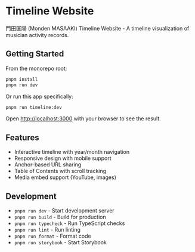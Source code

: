 # Timeline Website

門田匡陽 (Monden MASAAKI) Timeline Website - A timeline visualization of musician activity records.

## Getting Started

From the monorepo root:

```bash
pnpm install
pnpm run dev
```

Or run this app specifically:

```bash
pnpm run timeline:dev
```

Open [http://localhost:3000](http://localhost:3000) with your browser to see the result.

## Features

- Interactive timeline with year/month navigation
- Responsive design with mobile support
- Anchor-based URL sharing
- Table of Contents with scroll tracking
- Media embed support (YouTube, images)

## Development

- `pnpm run dev` - Start development server
- `pnpm run build` - Build for production
- `pnpm run typecheck` - Run TypeScript checks
- `pnpm run lint` - Run linting
- `pnpm run format` - Format code
- `pnpm run storybook` - Start Storybook